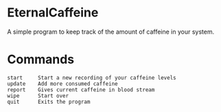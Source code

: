 # EternalCaffeine
A simple program to keep track of the amount of caffeine in your system.
# Commands
	start     Start a new recording of your caffeine levels
	update    Add more consumed caffeine
	report    Gives current caffeine in blood stream
	wipe      Start over
	quit      Exits the program
